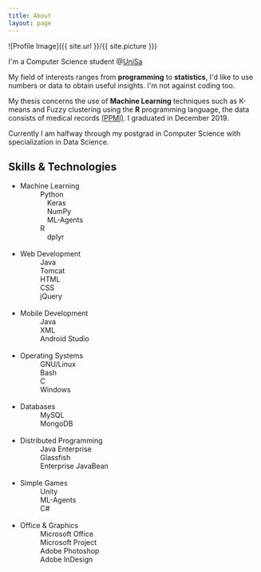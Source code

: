 ```yaml
---
title: About
layout: page
---
```

![Profile Image]({{ site.url }}/{{ site.picture }})

I'm a Computer Science student @<a href="https://www.unisa.it/">UniSa</a>

My field of interests ranges from **programming** to **statistics**, I'd like to use numbers or data to obtain useful insights. I'm not against coding too.

My thesis concerns the use of **Machine Learning** techniques such as K-means and Fuzzy clustering using the **R** programming language, the data consists of medical records <a href="https://www.ppmi-info.org/">(PPMI)</a>.
I graduated in December 2019.

Currently I am halfway through my postgrad in Computer Science with specialization in Data Science.



<h2>Skills &amp; Technologies</h2>

<ul class="skill-list">
	<li><dt>Machine Learning</dt>
  		<dd>Python  		  </dd>
		<dd>&emsp;Keras			  </dd>
		<dd>&emsp;NumPy			  </dd>
		<dd>&emsp;ML-Agents			  </dd>
		<dd>R				  </dd>
		<dd>&emsp;dplyr			  </dd>
	</li>
	<br>
	<li><dt>Web Development</dt>
  		<dd>Java  </dd>
		<dd>Tomcat</dd>
		<dd>HTML  </dd>
		<dd>CSS   </dd>
		<dd>jQuery </dd>
  	</li>
	<br>
	<li><dt>Mobile Development</dt>
  		<dd>Java  		  </dd>
		<dd>XML			  </dd>
		<dd>Android Studio</dd>
  	</li>
	<br>
	<li><dt>Operating Systems</dt>
  		<dd>GNU/Linux  		  </dd>
		<dd>Bash			  </dd>
		<dd>C				  </dd>
		<dd>Windows			  </dd>
  	</li>
	<br>
	<li><dt>Databases</dt>
  		<dd>MySQL  		  </dd>
		<dd>MongoDB		  </dd>
  	</li>
	<br>
	<li><dt>Distributed Programming</dt>
  		<dd>Java Enterprise  		  </dd>
		<dd>Glassfish 			      </dd>
		<dd>Enterprise JavaBean       </dd>
  	</li>
	<br>
	<li><dt>Simple Games</dt>
  		<dd>Unity  		  </dd>
		<dd>ML-Agents	  </dd>
		<dd>C#			  </dd>
  	</li>
	<br>
	<li><dt>Office &amp; Graphics</dt>
  		<dd>Microsoft Office</dd>
		<dd>Microsoft Project</dd>
		<dd>Adobe Photoshop </dd>
		<dd>Adobe InDesign  </dd>
  	</li>
</ul>

